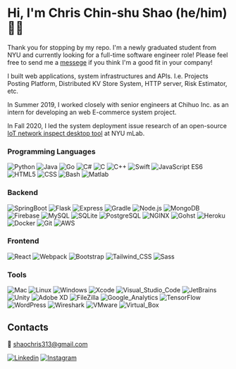 # Hi, I'm Chris Chin-shu Shao (he/him) 🌲🌲


Thank you for stopping by my repo. I'm a newly graduated student from NYU and currently looking for a full-time software engineer role! Please feel free to send me a [messege](#Contacts) if you think I'm a good fit in your company!

I built web applications, system infrastructures and APIs. I.e. Projects Posting Platform, Distributed KV Store System, HTTP server, Risk Estimator, etc.

In Summer 2019, I worked closely with senior engineers at Chihuo Inc. as an intern for developing an web E-commerce system project.

In Fall 2020, I led the system deployment issue research of an open-source [IoT network inspect desktop tool](https://github.com/nyu-mlab/iot-inspector-client) at NYU mLab.

### Programming Languages
![Python](https://img.shields.io/badge/-Python-05122A?style=flat&logo=python)
![Java](https://img.shields.io/badge/-Java-05122A?style=flat&logo=Java&logoColor=FFA518)
![Go](https://img.shields.io/badge/-Go-05122A?style=flat&logo=go)
![C#](https://img.shields.io/badge/-C_Sharp-05122A?style=flat&logo=C-Sharp)
![C](https://img.shields.io/badge/-C-05122A?style=flat&logo=C&logoColor=A8B9CC)
![C++](https://img.shields.io/badge/-C++-05122A?style=flat&logo=C%2B%2B&logoColor=00599C)
![Swift](https://img.shields.io/badge/-Swift-05122A?style=flat&logo=Swift)
![JavaScript ES6](https://img.shields.io/badge/-JavaScript-05122A?style=flat&logo=javascript)
![HTML5](https://img.shields.io/badge/-HTML-05122A?style=flat&logo=HTML5)
![CSS](https://img.shields.io/badge/-CSS-05122A?style=flat&logo=CSS3&logoColor=1572B6)
![Bash](https://img.shields.io/badge/-Bash-05122A?style=flat&logo=GNU-Bash)
![Matlab](https://img.shields.io/badge/-Matlab-05122A?style=flat&logo=Mathworks)

### Backend
![SpringBoot](https://img.shields.io/badge/-Spring-05122A?style=flat&logo=spring)
![Flask](https://img.shields.io/badge/-Flask-05122A?style=flat&logo=flask)
![Express](https://img.shields.io/badge/-Express-05122A?style=flat&logo=express)
![Gradle](https://img.shields.io/badge/-Gradle-05122A?style=flat&logo=Gradle)
![Node.js](https://img.shields.io/badge/-Node.js-05122A?style=flat&logo=node.js)
![MongoDB](https://img.shields.io/badge/-MongoDB-05122A?style=flat&logo=MongoDB)
![Firebase](https://img.shields.io/badge/-Firebase-05122A?style=flat&logo=Firebase)
![MySQL](https://img.shields.io/badge/-MySQL-05122A?style=flat&logo=MySQL)
![SQLite](https://img.shields.io/badge/-SQLite-05122A?style=flat&logo=SQL)
![PostgreSQL](https://img.shields.io/badge/-PostgreSQL-05122A?style=flat&logo=SQLite)
![NGINX](https://img.shields.io/badge/-NGINX-05122A?style=flat&logo=NGINX)
![Gohst](https://img.shields.io/badge/-Ghost-05122A?style=flat&logo=Ghost)
![Heroku](https://img.shields.io/badge/-Heroku-05122A?style=flat&logo=Heroku)
![Docker](https://img.shields.io/badge/-Docker-05122A?style=flat&logo=docker)
![Git](https://img.shields.io/badge/-Git-05122A?style=flat&logo=Git)
![AWS](https://img.shields.io/badge/-AWS-05122A?style=flat&logo=Amazon-AWS)

### Frontend
![React](https://img.shields.io/badge/-React-05122A?style=flat&logo=react)
![Webpack](https://img.shields.io/badge/-Webpack-05122A?style=flat&logo=Webpack)
![Bootstrap](https://img.shields.io/badge/-Bootstrap-05122A?style=flat&logo=bootstrap&logoColor=563D7C)
![Tailwind_CSS](https://img.shields.io/badge/-Tailwind_CSS-05122A?style=flat&logo=Tailwind-CSS)
![Sass](https://img.shields.io/badge/-Sass-05122A?style=flat&logo=Sass)


### Tools
![Mac](https://img.shields.io/badge/-Mac-05122A?style=flat&logo=Apple)
![Linux](https://img.shields.io/badge/-Linux-05122A?style=flat&logo=linux)
![Windows](https://img.shields.io/badge/-Windows-05122A?style=flat&logo=Windows)
![Xcode](https://img.shields.io/badge/-Xcode-05122A?style=flat&logo=Xcode)
![Visual_Studio_Code](https://img.shields.io/badge/-Visual_Studio_Code-05122A?style=flat&logo=Visual-Studio-Code)
![JetBrains](https://img.shields.io/badge/-JetBrains-05122A?style=flat&logo=JetBrains)
![Unity](https://img.shields.io/badge/-Unity-05122A?style=flat&logo=Unity)
![Adobe XD](https://img.shields.io/badge/-Adobe_XD-05122A?style=flat&logo=Adobe-XD)
![FileZilla](https://img.shields.io/badge/-FileZilla-05122A?style=flat&logo=FileZilla)
![Google_Analytics](https://img.shields.io/badge/-Google_Analytics-05122A?style=flat&logo=Google-Analytics)
![TensorFlow](https://img.shields.io/badge/-TensorFlow-05122A?style=flat&logo=TensorFlow)
![WordPress](https://img.shields.io/badge/-WordPress-05122A?style=flat&logo=WordPress)
![Wireshark](https://img.shields.io/badge/-Wireshark-05122A?style=flat&logo=WireShark)
![VMware](https://img.shields.io/badge/-VMware-05122A?style=flat&logo=VMware)
![Virtual_Box](https://img.shields.io/badge/-Virtual_Box-05122A?style=flat&logo=Virtual-Box)


## Contacts
📧 <shaochris313@gmail.com>

[![Linkedin](https://img.shields.io/badge/-Chris_Shao-05122A?style=flat&logo=Linkedin)](www.linkedin.com/in/chris-chinshu-shao)
[![Instagram](https://img.shields.io/badge/-chris_shao_-05122A?style=flat&logo=Instagram)](https://www.instagram.com/chris_shao_/)
